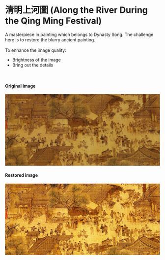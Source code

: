 # 清明上河圖 (Along the River During the Qing Ming Festival)
A masterpiece in painting which belongs to Dynasty Song. The challenge here is to restore the blurry ancient painting. <br/><br/>
To enhance the image quality:
* Brightness of the image
* Bring out the details

<br/>

#### Original image 
<img src="img/ancient_painting.jpg">

<br/>

#### Restored image 
<img src="img/restored_painting.png">
